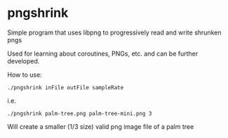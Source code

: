 # pngshrink

Simple program that uses libpng to progressively read and write shrunken pngs

Used for learning about coroutines, PNGs, etc. and can be further developed.

How to use:
```
./pngshrink inFile outFile sampleRate
```
i.e.
```
./pngshrink palm-tree.png palm-tree-mini.png 3
```
Will create a smaller (1/3 size) valid png image file of a palm tree
